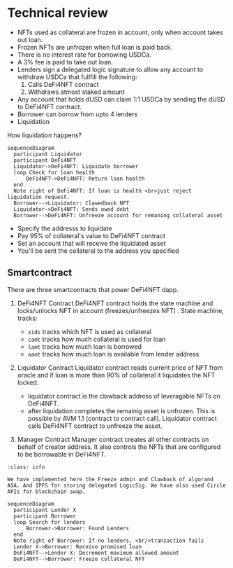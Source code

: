 # Technical review

* NFTs used as collateral are frozen in account, only when account takes out loan.
* Frozen NFTs are unfrozen when full loan is paid back.
* There is no interest rate for borrowing USDCa.
* A 3% fee is paid to take out loan.
* Lenders sign a delegated logic signature to allow any account to withdraw USDCa that fullfill the following:
	1. Calls DeFi4NFT contract
	2. Withdraws atmost staked amount
* Any account that holds dUSD can claim 1:1 USDCa by sending the dUSD to DeFi4NFT contract.
* Borrower can borrow from upto 4 lenders
* Liquidation

How liquidation happens?

```{mermaid}
sequenceDiagram
  participant Liquidator
  participant DeFi4NFT
  Liquidator->DeFi4NFT: Liquidate borrower
  loop Check for loan health
      DeFi4NFT->DeFi4NFT: Return loan health
  end
  Note right of DeFi4NFT: If loan is health <br>just reject liquidation request.
  Borrower-->Liquidator: Clawedback NFT
  Liquidator->DeFi4NFT: Sends owed debt
  Borrower-->DeFi4NFT: Unfreeze account for remaning collateral asset
```

* Specify the addresss to liquidate
* Pay 95% of collateral's value to DeFi4NFT contract
* Set an account that will receive the liquidated asset
* You'll be sent the collateral to the address you specified

## Smartcontract

There are three smartcontracts that power DeFi4NFT dapp.

1. DeFi4NFT Contract
DeFi4NFT contract holds the state machine and locks/unlocks NFT in account (freezes/unfreezes  NFT) .
State machine, tracks:
	* `xids` tracks which NFT is used as collateral
	* `camt` tracks how much collateral is used for loan
	* `lamt` tracks how much loan is borrowed
	* `aamt` tracks how much loan is available from lender address

2. Liquidator Contract
Liquidator contract reads current price of NFT from oracle and if loan is more than 90% of collateral it liquidates the NFT locked.
	* liquidator contract is the clawback address of leveragable NFTs on DeFi4NFT.
	* after liquidation completes the remainig asset is unfrozen. This is possible by AVM 1.1 (contract to contract call). Liquidator contract calls DeFi4NFT contract to unfreeze the asset.

3. Manager Contract
Manager contract creates all other contracts on behalf of creator address. It also controls the NFTs that are configured to be borrowable in DeFi4NFT.

```{admonition} Notice
:class: info

We have implemented here the Freeze admin and Clawback of algorand ASA. And IPFS for storing delegated LogicSig. We have also used Circle APIs for blockchain swap.
```

```{mermaid}
sequenceDiagram
  participant Lender X
  participant Borrower
  loop Search for lenders
      Borrower->Borrower: Found Lenders
  end
  Note right of Borrower: If no lenders, <br/>transaction fails
  Lender X->Borrower: Receive promised loan
  DeFi4NFT-->Lender X: Decrement maximum allowed amount
  DeFi4NFT-->Borrower: Freeze collateral NFT
```
